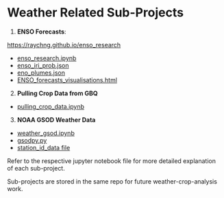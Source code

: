 # Weather Related Sub-Projects

1. __ENSO Forecasts__: 

https://raychng.github.io/enso_research
- [enso_research.ipynb](https://github.com/raychng/weather-data-analysis/blob/main/enso_research.ipynb)
- [enso_iri_prob.json](https://github.com/raychng/weather-data-analysis/blob/main/enso_iri_prob.json)
- [eno_plumes.json](https://github.com/raychng/weather-data-analysis/blob/main/enso_plumes.json)
- [ENSO_forecasts_visualisations.html](https://raychng.github.io/ENSO_forecasts_visualisations)

2. __Pulling Crop Data from GBQ__
- [pulling_crop_data.ipynb](https://github.com/raychng/weather-data-analysis/blob/main/pulling_crop_data.ipynb)

3. __NOAA GSOD Weather Data__
- [weather_gsod.ipynb](https://github.com/raychng/weather-data-analysis/blob/main/weather_gsod.ipynb)
- [gsodpy.py](https://github.com/raychng/weather-data-analysis/blob/main/gsodpy.py)
- [station_id_data file](https://github.com/raychng/weather-data-analysis/tree/main/station_id_data)

Refer to the respective jupyter notebook file for more detailed explanation of each sub-project.

Sub-projects are stored in the same repo for future weather-crop-analysis work.



